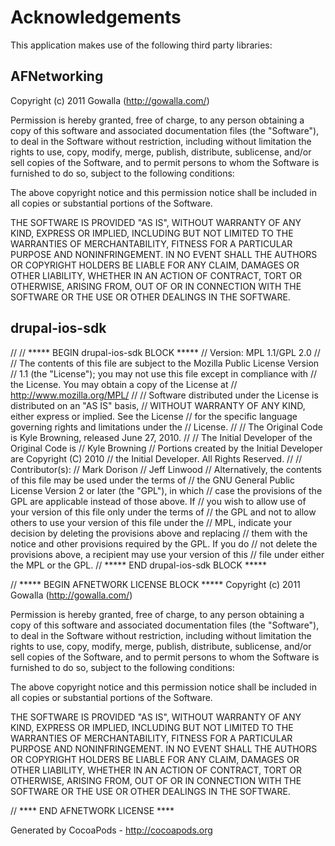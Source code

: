 # Acknowledgements
This application makes use of the following third party libraries:

## AFNetworking

Copyright (c) 2011 Gowalla (http://gowalla.com/)

Permission is hereby granted, free of charge, to any person obtaining a copy
of this software and associated documentation files (the "Software"), to deal
in the Software without restriction, including without limitation the rights
to use, copy, modify, merge, publish, distribute, sublicense, and/or sell
copies of the Software, and to permit persons to whom the Software is
furnished to do so, subject to the following conditions:

The above copyright notice and this permission notice shall be included in
all copies or substantial portions of the Software.

THE SOFTWARE IS PROVIDED "AS IS", WITHOUT WARRANTY OF ANY KIND, EXPRESS OR
IMPLIED, INCLUDING BUT NOT LIMITED TO THE WARRANTIES OF MERCHANTABILITY,
FITNESS FOR A PARTICULAR PURPOSE AND NONINFRINGEMENT. IN NO EVENT SHALL THE
AUTHORS OR COPYRIGHT HOLDERS BE LIABLE FOR ANY CLAIM, DAMAGES OR OTHER
LIABILITY, WHETHER IN AN ACTION OF CONTRACT, TORT OR OTHERWISE, ARISING FROM,
OUT OF OR IN CONNECTION WITH THE SOFTWARE OR THE USE OR OTHER DEALINGS IN
THE SOFTWARE.


## drupal-ios-sdk

//
// ***** BEGIN drupal-ios-sdk BLOCK *****
// Version: MPL 1.1/GPL 2.0
//
// The contents of this file are subject to the Mozilla Public License Version
// 1.1 (the "License"); you may not use this file except in compliance with
// the License. You may obtain a copy of the License at
// http://www.mozilla.org/MPL/
//
// Software distributed under the License is distributed on an "AS IS" basis,
// WITHOUT WARRANTY OF ANY KIND, either express or implied. See the License
// for the specific language governing rights and limitations under the
// License.
//
// The Original Code is Kyle Browning, released June 27, 2010.
//
// The Initial Developer of the Original Code is
// Kyle Browning
// Portions created by the Initial Developer are Copyright (C) 2010
// the Initial Developer. All Rights Reserved.
//
// Contributor(s):
// Mark Dorison
// Jeff Linwood
// Alternatively, the contents of this file may be used under the terms of
// the GNU General Public License Version 2 or later (the "GPL"), in which
// case the provisions of the GPL are applicable instead of those above. If
// you wish to allow use of your version of this file only under the terms of
// the GPL and not to allow others to use your version of this file under the
// MPL, indicate your decision by deleting the provisions above and replacing
// them with the notice and other provisions required by the GPL. If you do
// not delete the provisions above, a recipient may use your version of this
// file under either the MPL or the GPL.
// ***** END drupal-ios-sdk BLOCK *****

// ***** BEGIN AFNETWORK LICENSE BLOCK *****
Copyright (c) 2011 Gowalla (http://gowalla.com/)

Permission is hereby granted, free of charge, to any person obtaining a copy
of this software and associated documentation files (the "Software"), to deal
in the Software without restriction, including without limitation the rights
to use, copy, modify, merge, publish, distribute, sublicense, and/or sell
copies of the Software, and to permit persons to whom the Software is
furnished to do so, subject to the following conditions:

The above copyright notice and this permission notice shall be included in
all copies or substantial portions of the Software.

THE SOFTWARE IS PROVIDED "AS IS", WITHOUT WARRANTY OF ANY KIND, EXPRESS OR
IMPLIED, INCLUDING BUT NOT LIMITED TO THE WARRANTIES OF MERCHANTABILITY,
FITNESS FOR A PARTICULAR PURPOSE AND NONINFRINGEMENT. IN NO EVENT SHALL THE
AUTHORS OR COPYRIGHT HOLDERS BE LIABLE FOR ANY CLAIM, DAMAGES OR OTHER
LIABILITY, WHETHER IN AN ACTION OF CONTRACT, TORT OR OTHERWISE, ARISING FROM,
OUT OF OR IN CONNECTION WITH THE SOFTWARE OR THE USE OR OTHER DEALINGS IN
THE SOFTWARE.

// **** END AFNETWORK LICENSE ****



Generated by CocoaPods - http://cocoapods.org
